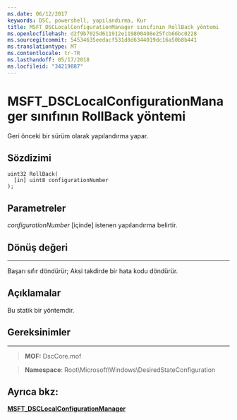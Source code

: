 ```yaml
---
ms.date: 06/12/2017
keywords: DSC, powershell, yapılandırma, Kur
title: MSFT_DSCLocalConfigurationManager sınıfının RollBack yöntemi
ms.openlocfilehash: d2f9b7025d611912e119800408e25fcb66bc0228
ms.sourcegitcommit: 54534635eedacf531d8d6344019dc16a50b8b441
ms.translationtype: MT
ms.contentlocale: tr-TR
ms.lasthandoff: 05/17/2018
ms.locfileid: "34219887"
---
```

# <a name="rollback-method-of-the-msftdsclocalconfigurationmanager-class"></a>MSFT_DSCLocalConfigurationManager sınıfının RollBack yöntemi

Geri önceki bir sürüm olarak yapılandırma yapar.

<a name="syntax"></a>Sözdizimi
------

```mof
uint32 RollBack(
  [in] uint8 configurationNumber
);
```

<a name="parameters"></a>Parametreler
----------

*configurationNumber* \[içinde\] istenen yapılandırma belirtir.

## <a name="return-value"></a>Dönüş değeri
------------

Başarı sıfır döndürür; Aksi takdirde bir hata kodu döndürür.

## <a name="remarks"></a>Açıklamalar

Bu statik bir yöntemdir.

## <a name="requirements"></a>Gereksinimler
------------
>**MOF:** DscCore.mof

>**Namespace**: Root\Microsoft\Windows\DesiredStateConfiguration


## <a name="see-also"></a>Ayrıca bkz:


[**MSFT_DSCLocalConfigurationManager**](msft-dsclocalconfigurationmanager.md)